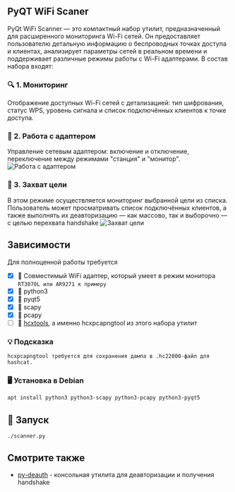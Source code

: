 ## PyQT WiFi Scaner
PyQt WiFi Scanner — это компактный набор утилит, предназначенный для расширенного мониторинга Wi-Fi сетей. Он предоставляет пользователю детальную информацию о беспроводных точках доступа и клиентах, анализирует параметры сетей в реальном времени и поддерживает различные режимы работы с Wi-Fi адаптерами.
В состав набора входят:

### 🔍 1. Мониторинг
Отображение доступных Wi-Fi сетей с детализацией: тип шифрования, статус WPS, уровень сигнала и список подключённых клиентов к точке доступа.


### 🔌 2. Работа с адаптером
Управление сетевым адаптером: включение и отключение, переключение между режимами "станция" и "монитор".
![Работа с адаптером](https://i.ibb.co/yFtP5wH5/3.png)

### 🎯 3. Захват цели
В этом режиме осуществляется мониторинг выбранной цели из списка. Пользователь может просматривать список подключённых клиентов, а также выполнять их деавторизацию — как массово, так и выборочно — с целью перехвата handshake
![Захват цели](https://i.ibb.co/4hsMHbC/2.png)

## Зависимости

Для полноценной работы требуется
- [x] 📡 Совместимый WiFi адаптер, который умеет в режим монитора `RT3070L или AR9271 к примеру`
- [x] 🐍 python3
- [x] 🎨 pyqt5
- [x] 🔧 scapy
- [x] 🔧 pcapy
- [ ] 🔧 [hcxtools](https://github.com/ZerBea/hcxtools), а именно hcxpcapngtool из этого набора утилит

### 💡 Подсказка
```
hcxpcapngtool требуется для сохранения дампа в .hc22000-файл для hashcat.
```

### 🖥️ Установка в **Debian**
```bash
apt install python3 python3-scapy python3-pcapy python3-pyqt5
```

## 🚀 Запуск
```
./scanner.py
```
 ## Смотрите также
 - [py-deauth](https://github.com/Redfern89/py-deauth) - консольная утилита для деавторизации и получения handshake
